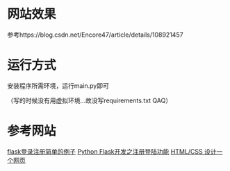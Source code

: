 ﻿# 网站效果

参考https://blog.csdn.net/Encore47/article/details/108921457


# 运行方式

安装程序所需环境，运行main.py即可

（写的时候没有用虚拟环境...故没写requirements.txt QAQ）

# 参考网站

[flask登录注册简单的例子](https://www.cnblogs.com/hhh5460/p/9745812.html)
[Python Flask开发之注册登陆功能](https://www.jianshu.com/p/b5669c9d2e0d)
[HTML/CSS 设计一个网页](https://www.runoob.com/w3cnote/htmlcss-make-a-website.html)






